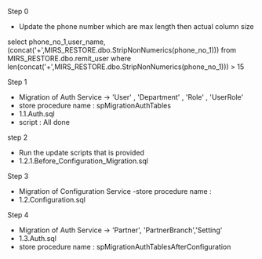 Step 0 
 - Update the phone number which are max length then actual column size
 
select phone_no_1,user_name,(concat('+',MIRS_RESTORE.dbo.StripNonNumerics(phone_no_1))) from MIRS_RESTORE.dbo.remit_user where len(concat('+',MIRS_RESTORE.dbo.StripNonNumerics(phone_no_1))) > 15


Step 1
 - Migration of Auth Service -> 'User' , 'Department' , 'Role' , 'UserRole'
 - store procedure name : spMigrationAuthTables
 - 1.1.Auth.sql
 - script : All done 

step 2
  - Run the update scripts that is provided
  - 1.2.1.Before_Configuration_Migration.sql

Step 3
 - Migration of Configuration Service
 -store procedure name : 
 - 1.2.Configuration.sql

Step 4
 - Migration of Auth Service -> 'Partner', 'PartnerBranch','Setting'
 - 1.3.Auth.sql
 - store procedure name : spMigrationAuthTablesAfterConfiguration